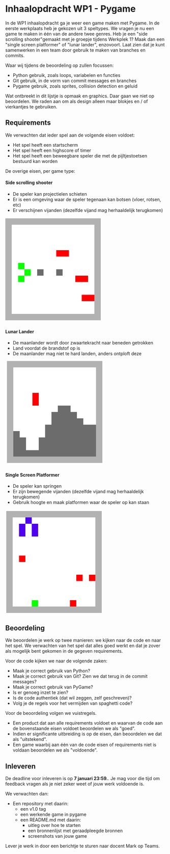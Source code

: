 # Inhaalopdracht WP1 - Pygame
In de WP1 inhaalopdracht ga je weer een game maken met Pygame. In de eerste werkplaats heb je gekozen uit 3 speltypes. We vragen je nu een game te maken in één van de andere twee genres. Heb je een "side scrolling shooter"gemaakt met je groepje tijdens Werkplek 1? Maak dan een "single screen platformer" of "lunar lander", enzovoort. Laat zien dat je kunt samenwerken in een team door gebruik te maken van branches en commits. 

Waar wij tijdens de beoordeling op zullen focussen: 
- Python gebruik, zoals loops, variabelen en functies 
- Git gebruik, in de vorm van commit messages en branches
- Pygame gebruik, zoals sprites, collision detection en geluid

Wat ontbreekt in dit lijstje is opmaak en graphics. Daar gaan we niet op beoordelen. We raden aan om als design alleen maar blokjes en / of vierkantjes te gebruiken. 

## Requirements
We verwachten dat ieder spel aan de volgende eisen voldoet:
- Het spel heeft een startscherm
- Het spel heeft een highscore of timer
- Het spel heeft een beweegbare speler die met de pijltjestoetsen bestuurd kan worden

De overige eisen, per game type: 

#### Side scrolling shooter
- De speler kan projectielen schieten
- Er is een omgeving waar de speler tegenaan kan botsen (vloer, rotsen, etc)
- Er verschijnen vijanden (dezelfde vijand mag herhaaldelijk terugkomen)

![pixel_platform.png](docs%2Fimages%2Fpixel_platform.png)

#### Lunar Lander
- De maanlander wordt door zwaartekracht naar beneden getrokken
- Land voordat de brandstof op is
- De maanlander mag niet te hard landen, anders ontploft deze

![pixel_lander.png](docs%2Fimages%2Fpixel_lander.png)

#### Single Screen Platformer 
- De speler kan springen
- Er zijn bewegende vijanden (dezelfde vijand mag herhaaldelijk terugkomen)
- Gebruik hoogte en maak platformen waar de speler op kan staan

![pixel_shooter.png](docs%2Fimages%2Fpixel_shooter.png)

## Beoordeling
We beoordelen je werk op twee manieren: we kijken naar de code en naar het spel. We verwachten van het spel dat alles goed werkt en dat je zover als mogelijk bent gekomen in de gegeven requirements.

Voor de code kijken we naar de volgende zaken:
- Maak je correct gebruik van Python?
- Maak je correct gebruik van Git? Zien we dat terug in de commit messages?
- Maak je correct gebruik van PyGame?
- Is er genoeg inzet te zien?
- Is de code authentiek (dat wil zeggen, zelf geschreven)? 
- Volg je de regels voor het vermijden van spaghetti code?

Voor de beoordeling volgen we vuistregels. 
- Een product dat aan alle requirements voldoet en waarvan de code aan de bovenstaande eisen voldoet beoordelen we als "goed". 
- Indien er significante uitbreiding is op de eisen, dan beoordelen we dat als "uitstekend".
- Een game waarbij aan één van de code eisen of requirements niet is voldaan beoordelen we als "voldoende". 

## Inleveren
De deadline voor inleveren is op **7 januari 23:59.**. Je mag voor die tijd om feedback vragen als je niet zeker weet of jouw werk voldoende is. 

We verwachten dan: 
- Een repository met daarin: 
  - een v1.0 tag  
  - een werkende game in pygame
  - een README.md met daarin:
    - uitleg over hoe te starten
    - een bronnenlijst met geraadpleegde bronnen
    - screenshots van jouw game

Lever je werk in door een berichtje te sturen naar docent Mark op Teams.  
